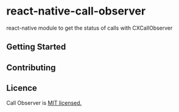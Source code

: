 # react-native-call-observer
react-native module to get the status of calls with CXCallObserver

## Getting Started
## Contributing
## Licence
Call Observer is [MIT licensed.](https://github.com/liamse/react-native-call-observer/blob/master/LICENSE)
